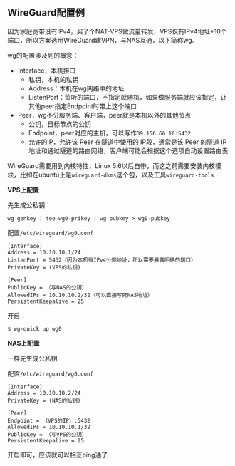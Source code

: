 ## WireGuard配置例

因为家庭宽带没有IPv4，买了个NAT-VPS做流量转发，VPS仅有IPv4地址+10个端口，所以方案选用WireGuard建VPN，与NAS互通，以下简称wg。

wg的配置涉及到的概念：

- Interface，本机接口
  - 私钥，本机的私钥
  - Address：本机在wg网络中的地址
  - ListenPort：监听的端口，不指定就随机，如果做服务端就应该指定，让其他peer指定Endpoint时带上这个端口
- Peer，wg不分服务端、客户端，peer就是本机以外的其他节点
  - 公钥，目标节点的公钥
  - Endpoint，peer对应的主机，可以写作`39.156.66.10:5432`
  - 允许的IP，允许该 Peer 在隧道中使用的 IP段，通常是该 Peer 的隧道 IP 地址和通过隧道的路由网络，客户端可能会根据这个选项自动设置路由表



WireGuard需要用到内核特性，Linux 5.6以后自带，而这之前需要安装内核模块，比如在ubuntu上是`wireguard-dkms`这个包，以及工具`wireguard-tools`



**VPS上配置**

先生成公私钥：

```
wg genkey | tee wg0-prikey | wg pubkey > wg0-pubkey
```

配置`/etc/wireguard/wg0.conf`

```
[Interface]
Address = 10.10.10.1/24
ListenPort = 5432（因为本机有IPv4公网地址，所以需要暴露明确的端口）
PrivateKey = (VPS的私钥)

[Peer]
PublicKey = （写NAS的公钥）
AllowedIPs = 10.10.10.2/32（可以直接写死NAS地址）
PersistentKeepalive = 25
```

开启：

```
$ wg-quick up wg0
```



**NAS上配置**

一样先生成公私钥

配置`/etc/wireguard/wg0.conf`

```
[Interface]
Address = 10.10.10.2/24
PrivateKey = (NAS的私钥)

[Peer]
Endpoint = （VPS的IP）:5432
AllowedIPs = 10.10.10.1/32
PublicKey = （写VPS的公钥）
PersistentKeepalive = 25
```

开启即可，应该就可以相互ping通了